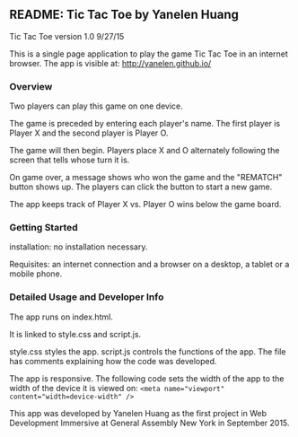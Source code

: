 ## README: Tic Tac Toe by Yanelen Huang

Tic Tac Toe version 1.0 9/27/15

This is a single page application to play the game Tic Tac Toe in an internet browser.
The app is visible at: http://yanelen.github.io/


### Overview

Two players can play this game on one device.

The game is preceded by entering each player's name. The first player is Player X and the second player is Player O.

The game will then begin. Players place X and O alternately following the screen that tells whose turn it is.

On game over, a message shows who won the game and the "REMATCH" button shows up. The players can click the button to start a new game.

The app keeps track of Player X vs. Player O wins below the game board.


### Getting Started

installation: no installation necessary.

Requisites: an internet connection and a browser on a desktop, a tablet or a mobile phone.


### Detailed Usage and Developer Info

The app runs on index.html.

It is linked to style.css and script.js.

style.css styles the app. script.js controls the functions of the app. The file has comments explaining how the code was developed.

The app is responsive. The following code sets the width of the app to the width of the device it is viewed on: ```<meta name="viewport" content="width=device-width" />```

This app was developed by Yanelen Huang as the first project in Web Development Immersive at General Assembly New York in September 2015.
